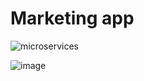 # Marketing app

![microservices](https://github.com/chagins/microfrontends/assets/46863533/f6debf3d-720b-474f-90d0-1bbcb0a3713f)

![image](https://github.com/chagins/microfrontends/assets/46863533/3f82f713-9e0f-499a-a249-ecbf32e2dc17)
